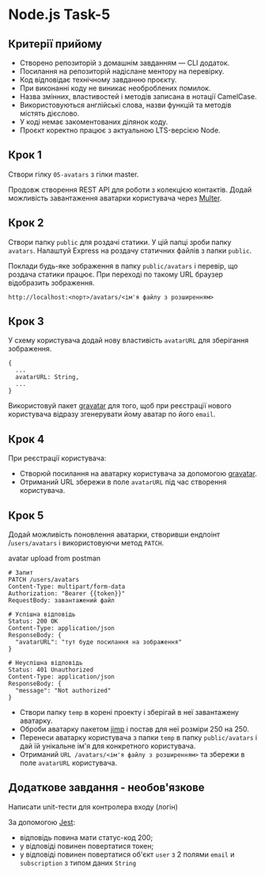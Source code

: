 # Node.js Task-5

## Критерії прийому

- Створено репозиторій з домашнім завданням — CLI додаток.
- Посилання на репозиторій надіслане ментору на перевірку.
- Код відповідає технічному завданню проєкту.
- При виконанні коду не виникає необроблених помилок.
- Назва змінних, властивостей і методів записана в нотації СamelCase.
- Використовуються англійські слова, назви функцій та методів містять дієслово.
- У коді немає закоментованих ділянок коду.
- Проєкт коректно працює з актуальною LTS-версією Node.

## Крок 1

Створи гілку `05-avatars` з гілки master.

Продовж створення REST API для роботи з колекцією контактів. Додай можливість завантаження аватарки користувача через [Multer](https://github.com/expressjs/multer).

## Крок 2

Створи папку `public` для роздачі статики. У цій папці зроби папку `avatars`. Налаштуй Express на роздачу статичних файлів з папки `public`.

Поклади будь-яке зображення в папку `public/avatars` і перевір, що роздача статики працює. При переході по такому URL браузер відобразить зображення.

`http://localhost:<порт>/avatars/<ім'я файлу з розширенням>`

## Крок 3

У схему користувача додай нову властивість `avatarURL` для зберігання зображення.

```
{
  ...
  avatarURL: String,
  ...
}
```

Використовуй пакет [gravatar](https://www.npmjs.com/package/gravatar) для того, щоб при реєстрації нового користувача відразу згенерувати йому аватар по його `email`.

## Крок 4

При реєстрації користувача:

- Створюй посилання на аватарку користувача за допомогою [gravatar](https://www.npmjs.com/package/gravatar).
- Отриманий URL збережи в поле `avatarURL` під час створення користувача.

## Крок 5

Додай можливість поновлення аватарки, створивши ендпоінт /`users/avatars` і використовуючи метод `PATCH`.

avatar upload from postman

```
# Запит
PATCH /users/avatars
Content-Type: multipart/form-data
Authorization: "Bearer {{token}}"
RequestBody: завантажений файл

# Успішна відповідь
Status: 200 OK
Content-Type: application/json
ResponseBody: {
  "avatarURL": "тут буде посилання на зображення"
}

# Неуспішна відповідь
Status: 401 Unauthorized
Content-Type: application/json
ResponseBody: {
  "message": "Not authorized"
}
```

- Створи папку `temp` в корені проекту і зберігай в неї завантажену аватарку.
- Оброби аватарку пакетом [jimp](https://www.npmjs.com/package/jimp) і постав для неї розміри 250 на 250.
- Перенеси аватарку користувача з папки `temp` в папку `public/avatars` і дай їй унікальне ім'я для конкретного користувача.
- Отриманий `URL /avatars/<ім'я файлу з розширенням>` та збережи в поле `avatarURL` користувача.

## Додаткове завдання - необов'язкове

Написати unit-тести для контролера входу (логін)

За допомогою [Jest](https://jestjs.io/ru/docs/getting-started):

- відповідь повина мати статус-код 200;
- у відповіді повинен повертатися токен;
- у відповіді повинен повертатися об'єкт `user` з 2 полями `email` и `subscription` з типом даних `String`
